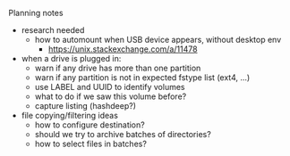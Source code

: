 Planning notes

 * research needed
   * how to automount when USB device appears, without desktop env
     * <https://unix.stackexchange.com/a/11478>
 * when a drive is plugged in:
   * warn if any drive has more than one partition
   * warn if any partition is not in expected fstype list (ext4, ...)
   * use LABEL and UUID to identify volumes
   * what to do if we saw this volume before?
   * capture listing (hashdeep?)
 * file copying/filtering ideas
   * how to configure destination?
   * should we try to archive batches of directories?
   * how to select files in batches?
